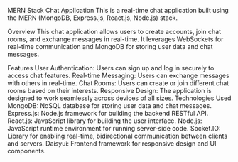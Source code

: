 MERN Stack Chat Application
This is a real-time chat application built using the MERN (MongoDB, Express.js, React.js, Node.js) stack.

Overview
This chat application allows users to create accounts, join chat rooms, and exchange messages in real-time. It leverages WebSockets for real-time communication and MongoDB for storing user data and chat messages.

Features
User Authentication: Users can sign up and log in securely to access chat features.
Real-time Messaging: Users can exchange messages with others in real-time.
Chat Rooms: Users can create or join different chat rooms based on their interests.
Responsive Design: The application is designed to work seamlessly across devices of all sizes.
Technologies Used
MongoDB: NoSQL database for storing user data and chat messages.
Express.js: Node.js framework for building the backend RESTful API.
React.js: JavaScript library for building the user interface.
Node.js: JavaScript runtime environment for running server-side code.
Socket.IO: Library for enabling real-time, bidirectional communication between clients and servers.
Daisyui: Frontend framework for responsive design and UI components.
